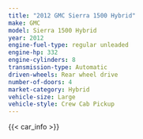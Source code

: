 ```yaml
---
title: "2012 GMC Sierra 1500 Hybrid"
make: GMC
model: Sierra 1500 Hybrid
year: 2012
engine-fuel-type: regular unleaded
engine-hp: 332
engine-cylinders: 8
transmission-type: Automatic
driven-wheels: Rear wheel drive
number-of-doors: 4
market-category: Hybrid
vehicle-size: Large
vehicle-style: Crew Cab Pickup
---
```


{{< car_info >}}
